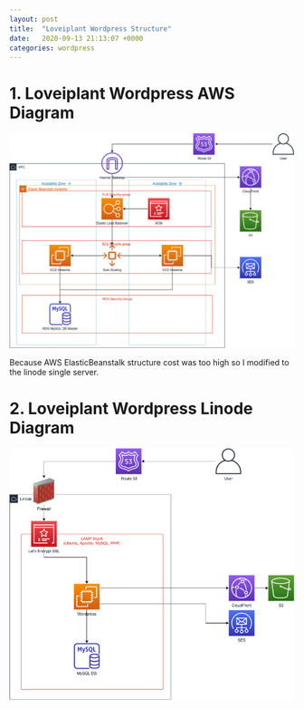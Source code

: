 ```yaml
---
layout: post
title:  "Loveiplant Wordpress Structure"
date:   2020-09-13 21:13:07 +0000
categories: wordpress
---
```


# 1. Loveiplant Wordpress AWS Diagram
![loveiplant wordpress aws diagram](/assets/wordpress/loveiplant-wordpress-aws-diagram.png)

Because AWS ElasticBeanstalk structure cost was too high so I modified to the linode single server.

# 2. Loveiplant Wordpress Linode Diagram
![loveiplant wordpress linode diagram](/assets/wordpress/loveiplant-wordpress-linode-diagram.png)

